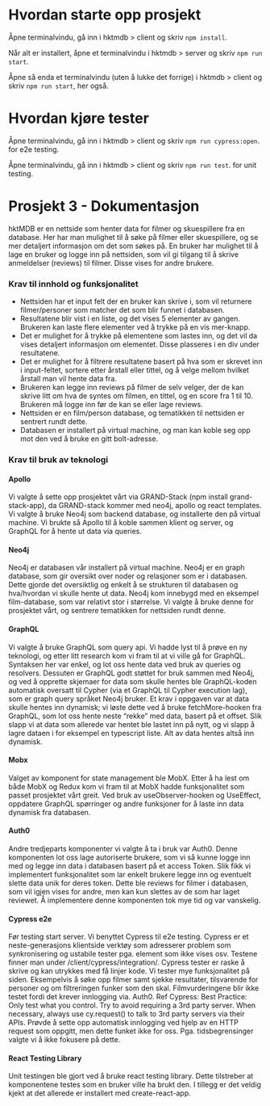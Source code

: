 # Hvordan starte opp prosjekt

Åpne terminalvindu, gå inn i hktmdb > client og skriv `npm install`.

Når alt er installert, åpne et terminalvindu i hktmdb > server og skriv `npm run start`.

Åpne så enda et terminalvindu (uten å lukke det forrige) i hktmdb > client og skriv `npm run start`, her også.


# Hvordan kjøre tester
Åpne terminalvindu, gå inn i hktmdb > client og skriv `npm run cypress:open`. for e2e testing.

Åpne terminalvindu, gå inn i hktmdb > client og skriv `npm run test`. for unit testing.


# **Prosjekt 3 - Dokumentasjon**


hktMDB er en nettside som henter data for filmer og skuespillere fra en database. Her har man mulighet til å søke på filmer eller skuespillere, og se mer detaljert informasjon om det som søkes på. En bruker har mulighet til å lage en bruker og logge inn på nettsiden, som vil gi tilgang til å skrive anmeldelser (reviews) til filmer. Disse vises for andre brukere.


### **Krav til innhold og funksjonalitet**

* Nettsiden har et input felt der en bruker kan skrive i, som vil returnere filmer/personer som matcher det som blir funnet i databasen.
* Resultatene blir vist i en liste, og det vises 5 elementer av gangen. Brukeren kan laste flere elementer ved å trykke på en vis mer-knapp.
* Det er mulighet for å trykke på elementene som lastes inn, og det vil da vises detaljert informasjon om elementet. Disse plasseres i en div under resultatene.
* Det er mulighet for å filtrere resultatene basert på hva som er skrevet inn i input-feltet, sortere etter årstall eller tittel, og å velge mellom hvilket årstall man vil hente data fra.
* Brukeren kan legge inn reviews på filmer de selv velger, der de kan skrive litt om hva de syntes om filmen, en tittel, og en score fra 1 til 10. Brukeren må logge inn før de kan se eller lage reviews.
* Nettsiden er en film/person database, og tematikken til nettsiden er sentrert rundt dette.
* Databasen er installert på virtual machine, og man kan koble seg opp mot den ved å bruke en gitt bolt-adresse.



### **Krav til bruk av teknologi**

#### **Apollo**


Vi valgte å sette opp prosjektet vårt via GRAND-Stack (npm install grand-stack-app), da GRAND-stack kommer med neo4j, apollo og react templates. Vi valgte å bruke Neo4j som backend database, og installerte den på virtual machine. Vi brukte så Apollo til å koble sammen klient og server, og GraphQL for å hente ut data via queries. 

#### **Neo4j**

Neo4j er databasen vår installert på virtual machine. Neo4j er en graph database, som gir oversikt over noder og relasjoner som er i databasen. Dette gjorde det oversiktlig og enkelt å se strukturen til databasen og hva/hvordan vi skulle hente ut data. Neo4j kom innebygd med en eksempel film-database, som var relativt stor i størrelse. Vi valgte å bruke denne for prosjektet vårt, og sentrere tematikken for nettsiden rundt denne.

#### **GraphQL**

Vi valgte å bruke GraphQL som query api. Vi hadde lyst til å prøve en ny teknologi, og etter litt research kom vi fram til at vi ville gå for GraphQL. Syntaksen her var enkel, og lot oss hente data ved bruk av queries og resolvers. Dessuten er GraphQL godt støttet for bruk sammen med Neo4j, og ved å opprette skjemaer for data som skulle hentes ble GraphQL-koden automatisk oversatt til Cypher (via et GraphQL til Cypher execution lag), som er graph query språket Neo4j bruker. Et krav i oppgaven var at data skulle hentes inn dynamisk; vi løste dette ved å bruke fetchMore-hooken fra GraphQL, som lot oss hente neste “rekke” med data, basert på et offset. Slik slapp vi at data som allerede var hentet ble lastet inn på nytt, og vi slapp å lagre dataen i for eksempel en typescript liste. Alt av data hentes altså inn dynamisk.


#### **Mobx**

Valget av komponent for state management ble MobX. Etter å ha lest om både MobX og Redux kom vi fram til at MobX hadde funksjonalitet som passet prosjektet vårt greit. Ved bruk av useObserver-hooken og UseEffect, oppdatere GraphQL spørringer og andre funksjoner for å laste inn data dynamisk fra databasen. 

#### **Auth0**

Andre tredjeparts komponenter vi valgte å ta i bruk var Auth0. Denne komponenten lot oss lage autoriserte brukere, som vi så kunne logge inn med og legge inn data i databasen basert på et access Token. Slik fikk vi implementert funksjonalitet som lar enkelt brukere legge inn og eventuelt slette data unik for deres token. Dette ble reviews for filmer i databasen, som vil igjen vises for andre, men kan kun slettes av de som har laget reviewet. Å implementere denne komponenten tok mye tid og var vanskelig.


#### **Cypress e2e**
Før testing start server. Vi benyttet Cypress til e2e testing. Cypress er et neste-generasjons klientside verktøy som adresserer problem som synkronisering og ustabile tester pga. element som ikke vises osv. Testene finner man under /client/cypress/integration/. Cypress tester er raske å skrive og kan utrykkes med få linjer kode. Vi tester mye funksjonalitet på siden. Eksempelvis å søke opp filmer samt sjekke resultater, tilsvarende for personer og om filtreringen funker som den skal. Filmvurderingene blir ikke testet fordi det krever innlogging via. Auth0. Ref Cypress:
Best Practice: Only test what you control. Try to avoid requiring a 3rd party server. When necessary, always use cy.request() to talk to 3rd party servers via their APIs.
Prøvde å sette opp automatisk innlogging ved hjelp av en HTTP request som oppgitt, men dette funket ikke for oss. Pga. tidsbegrensinger valgte vi å ikke fokusere på dette.

#### **React Testing Library**
Unit testingen ble gjort ved å bruke react testing library. Dette tilstreber at komponentene testes som en bruker ville ha brukt den. I tillegg er det veldig kjekt at det allerede er installert med create-react-app.
